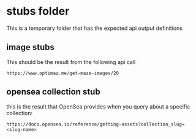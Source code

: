 # stubs folder

This is a temporary folder that has the expected api output definitions

## image stubs

This should be the result from the following api call

```https://www.optimaz.me/get-maze-images/20```

## opensea collection stub

this is the result that OpenSea provides when you query about a specific collection:

```https://docs.opensea.io/reference/getting-assets?collection_slug=<slug-name>```